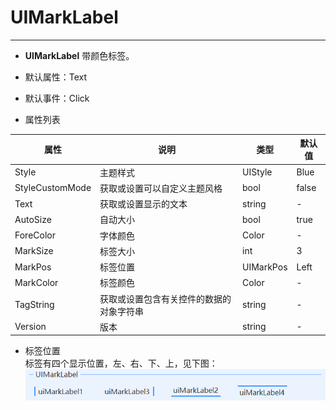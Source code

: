 # UIMarkLabel
---
-  **UIMarkLabel** 
带颜色标签。

- 默认属性：Text
- 默认事件：Click
- 属性列表

| 属性        | 说明     | 类型     |  默认值   |
|-----------|--------|--------|-------|
| Style | 主题样式  | UIStyle  |  Blue     |
| StyleCustomMode | 获取或设置可以自定义主题风格   | bool  | false |
| Text  |获取或设置显示的文本  | string | -   |
| AutoSize| 自动大小  | bool  |  true |
| ForeColor | 字体颜色   | Color  | -   |
| MarkSize | 标签大小  | int  | 3 |
| MarkPos | 标签位置  | UIMarkPos | Left |
| MarkColor | 标签颜色   | Color  | -   |
| TagString | 获取或设置包含有关控件的数据的对象字符串   | string | -   | 
| Version | 版本  | string  |  -     |



- 标签位置    
  标签有四个显示位置，左、右、下、上，见下图：    
  ![输入图片说明](./assets/214220_cbd9f247_416720.png)